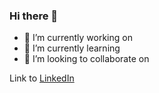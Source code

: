 ### Hi there 👋
- 🔭 I’m currently working on
- 🌱 I’m currently learning 
- 👯 I’m looking to collaborate on 

Link to [LinkedIn](https://www.linkedin.com/in/domingo-gallardo-mart%C3%ADnez-08101a244/)

<!--
**DomKiwi/DomKiwi** is a ✨ _special_ ✨ repository because its `README.md` (this file) appears on your GitHub profile.

Here are some ideas to get you started:

- 🔭 I’m currently working on ...
- 🌱 I’m currently learning ...
- 👯 I’m looking to collaborate on ...
- 🤔 I’m looking for help with ...
- 💬 Ask me about ...
- 📫 How to reach me: ...
- 😄 Pronouns: ...
- ⚡ Fun fact: ...
-->
